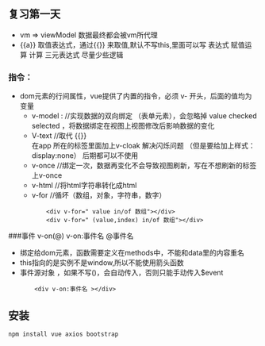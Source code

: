 ## 复习第一天
- vm => viewModel  数据最终都会被vm所代理
- {{a}} 取值表达式，通过{{}} 来取值,默认不写this,里面可以写 表达式  赋值运算 计算 三元表达式 尽量少些逻辑

### 指令：
- dom元素的行间属性，vue提供了内置的指令，必须 v- 开头，后面的值均为变量
    - v-model : //实现数据的双向绑定   （表单元素），会忽略掉  value checked selected  ，将数据绑定在视图上视图修改后影响数据的变化
    - V-text  //取代 {{}}    
            在app 所在的标签里面加上v-cloak  解决闪烁问题 （但是要给加上样式：display:none） 后期都可以不使用
    - v-once   //绑定一次，数据再变化不会导致视图刷新，写在不想刷新的标签上v-once 
    - v-html   //将html字符串转化成html
    - v-for   //循坏（数组，对象，字符串，数字）
        ```
            <div v-for=" value in/of 数组"></div>
            <div v-for=" (value,index) in/of 数组"></div>
        ```
###事件 v-on(@)   v-on:事件名    @事件名
- 绑定给dom元素，函数需要定义在methods中，不能和data里的内容重名
- this指向的是实例不是window,所以不能使用箭头函数
- 事件源对象  ，如果不写()，会自动传入，否则只能手动传入$event
    ```
        <div v-on:事件名 ></div>
    ```

## 安装
    npm install vue axios bootstrap